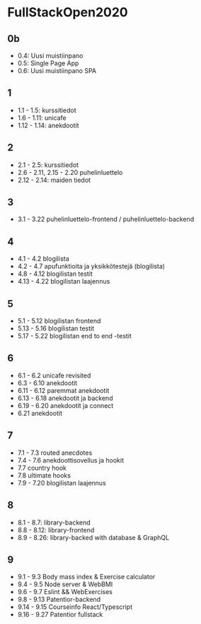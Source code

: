 # FullStackOpen2020

## 0b

- 0.4: Uusi muistiinpano
- 0.5: Single Page App
- 0.6: Uusi muistiinpano SPA

## 1

- 1.1 - 1.5: kurssitiedot
- 1.6 - 1.11: unicafe
- 1.12 - 1.14: anekdootit

## 2

- 2.1 - 2.5: kurssitiedot
- 2.6 - 2.11, 2.15 - 2.20 puhelinluettelo
- 2.12 - 2.14: maiden tiedot

## 3

- 3.1 - 3.22 puhelinluettelo-frontend / puhelinluettelo-backend

## 4

- 4.1 - 4.2 blogilista
- 4.2 - 4.7 apufunktioita ja yksikkötestejä (blogilista)
- 4.8 - 4.12 blogilistan testit
- 4.13 - 4.22 blogilistan laajennus

## 5

- 5.1 - 5.12 blogilistan frontend
- 5.13 - 5.16 blogilistan testit
- 5.17 - 5.22 blogilistan end to end -testit

## 6

- 6.1 - 6.2 unicafe revisited
- 6.3 - 6.10 anekdootit
- 6.11 - 6.12 paremmat anekdootit
- 6.13 - 6.18 anekdootit ja backend
- 6.19 - 6.20 anekdootit ja connect
- 6.21 anekdootit

## 7

- 7.1 - 7.3 routed anecdotes
- 7.4 - 7.6 anekdoottisovellus ja hookit
- 7.7 country hook
- 7.8 ultimate hooks
- 7.9 - 7.20 blogilistan laajennus

## 8

- 8.1 - 8.7: library-backend
- 8.8 - 8.12: library-frontend
- 8.9 - 8.26: library-backed with database & GraphQL

## 9

- 9.1 - 9.3 Body mass index & Exercise calculator
- 9.4 - 9.5 Node server & WebBMI
- 9.6 - 9.7 Eslint && WebExercises
- 9.8 - 9.13 Patentior-backend
- 9.14 - 9.15 Courseinfo React/Typescript
- 9.16 - 9.27 Patentior fullstack

